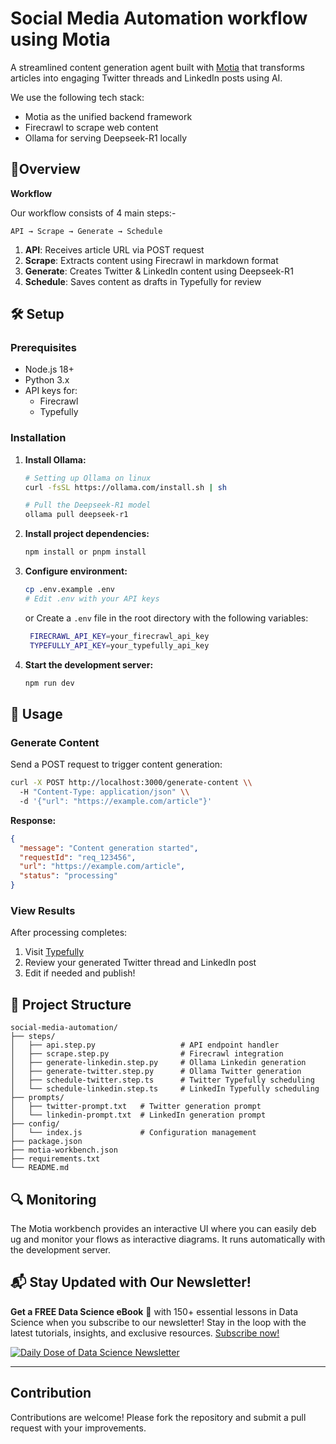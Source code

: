 # Social Media Automation workflow using Motia

A streamlined content generation agent built with [Motia](https://github.com/MotiaDev/motia) that transforms articles into engaging Twitter threads and LinkedIn posts using AI.

We use the following tech stack:
- Motia as the unified backend framework
- Firecrawl to scrape web content
- Ollama for serving Deepseek-R1 locally

## 🎯Overview

**Workflow**

Our workflow consists of 4 main steps:-

```
API → Scrape → Generate → Schedule
```

1. **API**: Receives article URL via POST request
2. **Scrape**: Extracts content using Firecrawl in markdown format
3. **Generate**: Creates Twitter & LinkedIn content using Deepseek-R1
4. **Schedule**: Saves content as drafts in Typefully for review

## 🛠️ Setup

### Prerequisites

- Node.js 18+
- Python 3.x
- API keys for:
  - Firecrawl
  - Typefully

### Installation

1. **Install Ollama:**
   ```bash
   # Setting up Ollama on linux
   curl -fsSL https://ollama.com/install.sh | sh

   # Pull the Deepseek-R1 model
   ollama pull deepseek-r1
   ```

2. **Install project dependencies:**
   ```bash
   npm install or pnpm install
   ```

3. **Configure environment:**
   ```bash
   cp .env.example .env
   # Edit .env with your API keys
   ```
   or Create a `.env` file in the root directory with the following variables:
   ```bash
    FIRECRAWL_API_KEY=your_firecrawl_api_key
    TYPEFULLY_API_KEY=your_typefully_api_key
   ```

4. **Start the development server:**
   ```bash
   npm run dev
   ```

## 🚀 Usage

### Generate Content

Send a POST request to trigger content generation:

```bash
curl -X POST http://localhost:3000/generate-content \\
  -H "Content-Type: application/json" \\
  -d '{"url": "https://example.com/article"}'
```

**Response:**
```json
{
  "message": "Content generation started",
  "requestId": "req_123456",
  "url": "https://example.com/article",
  "status": "processing"
}
```

### View Results

After processing completes:
1. Visit [Typefully](https://typefully.com/drafts)
2. Review your generated Twitter thread and LinkedIn post
3. Edit if needed and publish!

## 📁 Project Structure

```
social-media-automation/
├── steps/
│   ├── api.step.py                   # API endpoint handler
│   ├── scrape.step.py                # Firecrawl integration
│   ├── generate-linkedin.step.py     # Ollama Linkedin generation
│   ├── generate-twitter.step.py      # Ollama Twitter generation
│   ├── schedule-twitter.step.ts      # Twitter Typefully scheduling
│   └── schedule-linkedin.step.ts     # LinkedIn Typefully scheduling
├── prompts/
│   ├── twitter-prompt.txt   # Twitter generation prompt
│   └── linkedin-prompt.txt  # LinkedIn generation prompt
├── config/
│   └── index.js             # Configuration management
├── package.json
├── motia-workbench.json
├── requirements.txt
└── README.md
```

## 🔍 Monitoring

The Motia workbench provides an interactive UI where you can easily deb ug and monitor your flows as interactive diagrams. It runs automatically with the development server.

## 📬 Stay Updated with Our Newsletter!
**Get a FREE Data Science eBook** 📖 with 150+ essential lessons in Data Science when you subscribe to our newsletter! Stay in the loop with the latest tutorials, insights, and exclusive resources. [Subscribe now!](https://join.dailydoseofds.com)

[![Daily Dose of Data Science Newsletter](https://github.com/patchy631/ai-engineering/blob/main/resources/join_ddods.png)](https://join.dailydoseofds.com)

---

## Contribution

Contributions are welcome! Please fork the repository and submit a pull request with your improvements. 
